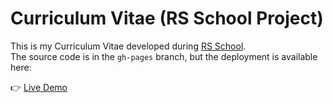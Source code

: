 # Curriculum Vitae (RS School Project)

This is my Curriculum Vitae developed during [RS School](https://rs.school/).  
The source code is in the `gh-pages` branch, but the deployment is available here:

👉 [Live Demo](https://tarabrinjac.github.io/rsschool-cv)
